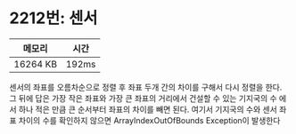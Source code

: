 # 2212번: 센서

| 메모리 | 시간 |
| --- | --- |
| 16264 KB | 192ms |

센서의 좌표를 오름차순으로 정렬 후 좌표 두개 간의 차이를 구해서 다시 정렬을 한다. 그 뒤에 답은 가장 작은 좌표와 가장 큰 좌표의 거리에서 건설할 수 있는 기지국의 수 에서 하나 적은 만큼 큰 순서부터 좌표의 차이를 빼면 된다. 여기서 기지국의 수와 센서 좌표 차이의 수를 확인하지 않으면 ArrayIndexOutOfBounds Exception이 발생한다